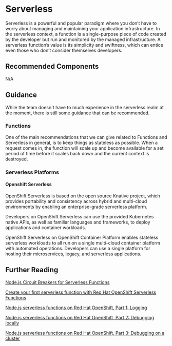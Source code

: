 # Serverless

Serverless is a powerful and popular paradigm where you don’t have to worry about managing and maintaining your application infrastructure. In the serverless context, a function is a single-purpose piece of code created by the developer but run and monitored by the managed infrastructure. A serverless function’s value is its simplicity and swiftness, which can entice even those who don’t consider themselves developers.


## Recommended Components

N/A

## Guidance

While the team doesn't have to much experience in the serverless realm at the moment, there is still some guidance that can be recommended.

### Functions

One of the main recommendations that we can give related to Functions and Serverless in general, is to keep things as stateless as possible.  When a request comes in, the function will scale up and become available for a set period of time before it scales back down and the current context is destroyed.

### Serverless Platforms

#### Openshift Serverless

OpenShift Serverless is based on the open source Knative project, which provides portability and consistency across hybrid and multi-cloud environments by enabling an enterprise-grade serverless platform.

Developers on OpenShift Serverless can use the provided Kubernetes native APIs, as well as familiar languages and frameworks, to deploy applications and container workloads.

OpenShift Serverless on OpenShift Container Platform enables stateless serverless workloads to all run on a single multi-cloud container platform with automated operations. Developers can use a single platform for hosting their microservices, legacy, and serverless applications.



## Further Reading

[Node.js Circuit Breakers for Serverless Functions](https://developers.redhat.com/articles/2021/09/15/nodejs-circuit-breakers-serverless-functions)

[Create your first serverless function with Red Hat OpenShift Serverless Functions](https://developers.redhat.com/blog/2021/01/04/create-your-first-serverless-function-with-red-hat-openshift-serverless-functions#)

[Node.js serverless functions on Red Hat OpenShift, Part 1: Logging](https://developers.redhat.com/articles/2021/07/01/nodejs-serverless-functions-red-hat-openshift-part-1-logging)

[Node.js serverless functions on Red Hat OpenShift, Part 2: Debugging locally](hhttps://developers.redhat.com/articles/2021/07/13/nodejs-serverless-functions-red-hat-openshift-part-2-debugging-locally)

[Node.js serverless functions on Red Hat OpenShift, Part 3: Debugging on a cluster](https://developers.redhat.com/articles/2021/12/08/nodejs-serverless-functions-red-hat-openshift-part-3-debugging-cluster)

